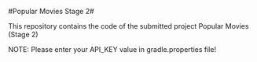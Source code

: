 #Popular Movies Stage 2#


This repository contains the code of the submitted project Popular Movies (Stage 2) 


NOTE: Please enter your API_KEY value in gradle.properties file!
